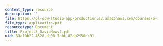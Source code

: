 ```yaml
---
content_type: resource
description: ''
file: https://ol-ocw-studio-app-production.s3.amazonaws.com/courses/6-772-compound-semiconductor-devices-spring-2003/33a10b224528de087abb02da2950dc91_Project3_DavidNewv2.pdf
file_type: application/pdf
resourcetype: Document
title: Project3_DavidNewv2.pdf
uid: 33a10b22-4528-de08-7abb-02da2950dc91
---
```

